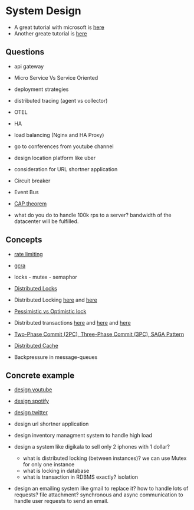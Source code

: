 # System Design

- A great tutorial with microsoft is [here](https://learn.microsoft.com/en-us/azure/architecture/patterns/)
- Another greate tutorial is [here](https://microservices.io/patterns/index.html)

## Questions

- api gateway
- Micro Service Vs Service Oriented
- deployment strategies
- distributed tracing (agent vs collector)
- OTEL
- HA
- load balancing (Nginx and HA Proxy)
- go to conferences from youtube channel
- design location platform like uber
- consideration for URL shortner application
- Circuit breaker
- Event Bus
- [CAP theorem](https://www.youtube.com/watch?v=_RbsFXWRZ10)

- what do you do to handle 100k rps to a server? bandwidth of the datacenter will be fulfilled.

## Concepts

- [rate limiting](https://medium.com/@surajshende247/api-rate-limiting-101-3b60213860fe)
- [gcra](https://itnext.io/building-a-smart-faq-application-with-golang-langchain-redis-openai-part-1-intelligent-6f7fddaaffa0)

- locks - mutex - semaphor
- [Distributed Locks](https://www.youtube.com/watch?v=v7x75aN9liM)
- Distributed Locking [here](https://www.linkedin.com/advice/0/what-some-common-distributed-locking-patterns) and [here](https://davidecerbo.medium.com/everything-i-know-about-distributed-locks-2bf54de2df71)
- [Pessimistic vs Optimistic lock](https://www.youtube.com/watch?v=R-iX1r_7UY0)

- Distributed transactions [here](https://developers.redhat.com/blog/2018/10/01/patterns-for-distributed-transactions-within-a-microservices-architecture) and [here](https://www.youtube.com/watch?v=vGOEO6mO674) and [here](https://microservices.io/patterns/data/saga.html)
- [Two-Phase Commit (2PC), Three-Phase Commit (3PC), SAGA Pattern](https://www.youtube.com/watch?v=ET_DnJgfplY)

- [Distributed Cache](https://www.youtube.com/watch?v=iuqZvajTOyA)

- Backpressure in message-queues

## Concrete example

- [design youtube](https://www.youtube.com/watch?v=akXP6pC0piE)

- [design spotify](https://www.youtube.com/watch?v=_K-eupuDVEc)

- [design twitter](https://www.youtube.com/watch?v=o5n85GRKuzk)

- design url shortner application

- design inventory managment system to handle high load

- design a system like digikala to sell only 2 iphones with 1 dollar?
  - what is distributed locking (between instances)? we can use Mutex for only one instance
  - what is locking in database
  - what is transaction in RDBMS exactly? isolation

- design an emailing system like gmail to replace it? how to handle lots of requests? file attachment? synchronous and async communication to handle user requests to send an email.
